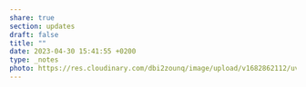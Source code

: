 ```yaml
---
share: true
section: updates
draft: false
title: ""
date: 2023-04-30 15:41:55 +0200
type: _notes
photo: https://res.cloudinary.com/dbi2zounq/image/upload/v1682862112/uvsrvbhxmclejgpprges.jpg
---
```




